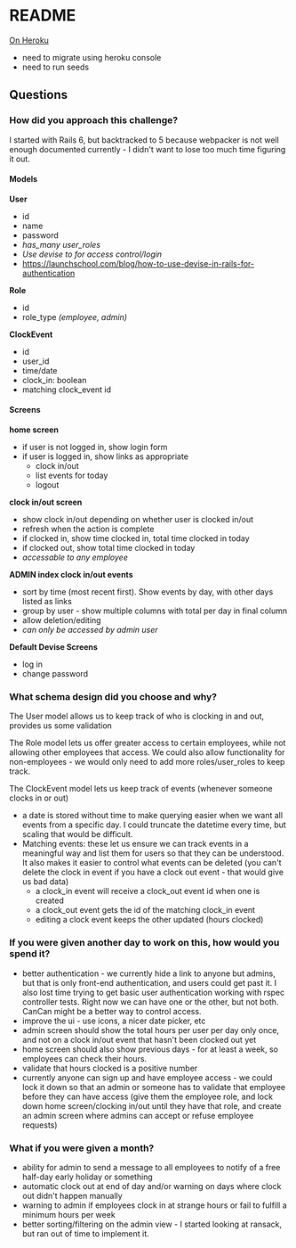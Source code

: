 # README
[On Heroku](https://damp-sands-38141.herokuapp.com/)
* need to migrate using heroku console
* need to run seeds

## Questions

### How did you approach this challenge?
I started with Rails 6, but backtracked to 5 because webpacker is not well enough documented currently - I didn't want to lose too much time figuring it out.

#### Models
**User**
- id
- name
- password
- *has_many user_roles*
- *Use devise to for access control/login*
- https://launchschool.com/blog/how-to-use-devise-in-rails-for-authentication

**Role**
- id
- role_type *(employee, admin)*

**ClockEvent**
- id
- user_id
- time/date
- clock_in: boolean
- matching clock_event id

#### Screens
**home screen**
- if user is not logged in, show login form
- if user is logged in, show links as appropriate
  - clock in/out
  - list events for today
  - logout

**clock in/out screen**
  - show clock in/out depending on whether user is clocked in/out
  - refresh when the action is complete
  - if clocked in, show time clocked in, total time clocked in today
  - if clocked out, show total time clocked in today
  - *accessable to any employee*

**ADMIN index clock in/out events**
  - sort by time (most recent first).  Show events by day, with other days listed as links
  - group by user - show multiple columns with total per day in final column
  - allow deletion/editing
  - *can only be accessed by admin user*

  **Default Devise Screens**
  - log in
  - change password

### What schema design did you choose and why?
The User model allows us to keep track of who is clocking in and out, provides us some validation

The Role model lets us offer greater access to certain employees, while not allowing other employees that access.  We could also allow functionality for non-employees - we would only need to add more roles/user_roles to keep track.

The ClockEvent model lets us keep track of events (whenever someone clocks in or out)
  - a date is stored without time to make querying easier when we want all events from a specific day.  I could truncate the datetime every time, but scaling that would be difficult.
  - Matching events: these let us ensure we can track events in a meaningful way and list them for users so that they can be understood.  It also makes it easier to control what events can be deleted (you can't delete the clock in event if you have a clock out event - that would give us bad data)
    - a clock_in event will receive a clock_out event id when one is created
    - a clock_out event gets the id of the matching clock_in event
    - editing a clock event keeps the other updated (hours clocked)

### If you were given another day to work on this, how would you spend it?
* better authentication - we currently hide a link to anyone but admins, but that is only front-end authentication, and users could get past it.  I also lost time trying to get basic user authentication working with rspec controller tests.  Right now we can have one or the other, but not both.  CanCan might be a better way to control access.
* improve the ui - use icons, a nicer date picker, etc
* admin screen should show the total hours per user per day only once, and not on a clock in/out event that hasn't been clocked out yet
* home screen should also show previous days - for at least a week, so employees can check their hours.
* validate that hours clocked is a positive number
* currently anyone can sign up and have employee access - we could lock it down so that an admin or someone has to validate that employee before they can have access (give them the employee role, and lock down home screen/clocking in/out until they have that role, and create an admin screen where admins can accept or refuse employee requests)

### What if you were given a month?
* ability for admin to send a message to all employees to notify of a free half-day early holiday or something
* automatic clock out at end of day and/or warning on days where clock out didn't happen manually
* warning to admin if employees clock in at strange hours or fail to fulfill a minimum hours per week
* better sorting/filtering on the admin view - I started looking at ransack, but ran out of time to implement it.
